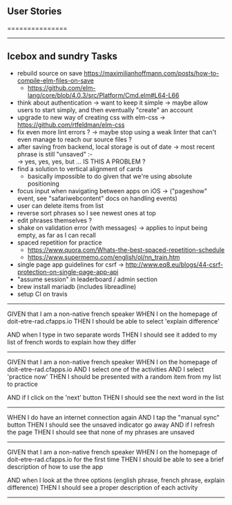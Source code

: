 ## User Stories
===============

---------------------------
**Icebox and sundry Tasks**
---------------------------
* rebuild source on save https://maximilianhoffmann.com/posts/how-to-compile-elm-files-on-save
  - https://github.com/elm-lang/core/blob/4.0.3/src/Platform/Cmd.elm#L64-L66
* think about authentication
  -> want to keep it simple
  -> maybe allow users to start simply, and then eventually "create" an account
* upgrade to new way of creating css with elm-css
  -> https://github.com/rtfeldman/elm-css
* fix even more lint errors ?
  -> maybe stop using a weak linter that can't even manage to reach our source files ?
* after saving from backend, local storage is out of date
  -> most recent phrase is still "unsaved" :-\
  -> yes, yes, yes, but ... IS THIS A PROBLEM ?
* find a solution to vertical alignment of cards
  - basically impossible to do given that we're using absolute positioning
* focus input when navigating between apps on iOS
  -> ("pageshow" event, see "safariwebcontent" docs on handling events)
* user can delete items from list
* reverse sort phrases so I see newest ones at top
* edit phrases themselves ?
* shake on validation error (with messages)
  -> applies to input being empty, as far as I can recall
* spaced repetition for practice
  - https://www.quora.com/Whats-the-best-spaced-repetition-schedule
  - https://www.supermemo.com/english/ol/nn_train.htm
* single page app guidelines for csrf
  -> http://www.eq8.eu/blogs/44-csrf-protection-on-single-page-app-api
* "assume session" in leaderboard / admin section
* brew install mariadb (includes libreadline)
* setup CI on travis

-----

GIVEN that I am a non-native french speaker
WHEN I on the homepage of doit-etre-rad.cfapps.io
THEN I should be able to select 'explain difference'

AND when I type in two separate words
THEN I should see it added to my list of french words to explain how they differ

-----

GIVEN that I am a non-native french speaker
WHEN I on the homepage of doit-etre-rad.cfapps.io
AND I select one of the activities
AND I select 'practice now'
THEN I should be presented with a random item from my list to practice

AND if I click on the 'next' button
THEN I should see the next word in the list

-----

WHEN I do have an internet connection again
AND I tap the "manual sync" button
THEN I should see the unsaved indicator go away
AND if I refresh the page
THEN I should see that none of my phrases are unsaved

-----

GIVEN that I am a non-native french speaker
WHEN I on the homepage of doit-etre-rad.cfapps.io for the first time
THEN I should be able to see a brief description of how to use the app

AND when I look at the three options (english phrase, french phrase, explain difference)
THEN I should see a proper description of each activity

-----
